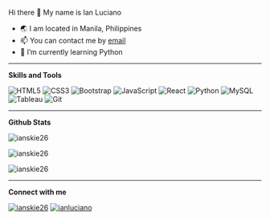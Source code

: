 Hi there 👋 My name is Ian Luciano

- 🌏 I am located in Manila, Philippines
- 📫 You can contact me by [email](mailto:ian.luciano073@gmail.com)
- 🌱 I’m currently learning Python

<hr>

<b>Skills and Tools</b>

  ![HTML5](https://img.shields.io/badge/html5-%2320232a.svg?style=for-the-badge&logo=html5&logoColor=%2361DAFB)
  ![CSS3](https://img.shields.io/badge/css3-%2320232a.svg?style=for-the-badge&logo=css3&logoColor=%2361DAFB)
  ![Bootstrap](https://img.shields.io/badge/bootstrap-%2320232a.svg?style=for-the-badge&logo=bootstrap&logoColor=%2361DAFB)
  ![JavaScript](https://img.shields.io/badge/javascript-%2320232a.svg?style=for-the-badge&logo=javascript&logoColor=%2361DAFB)
  ![React](https://img.shields.io/badge/react-%2320232a.svg?style=for-the-badge&logo=react&logoColor=%2361DAFB)
  ![Python](https://img.shields.io/badge/python-%2320232a.svg?style=for-the-badge&logo=python&logoColor=%2361DAFB)
  ![MySQL](https://img.shields.io/badge/mysql-%2320232a.svg?style=for-the-badge&logo=mysql&logoColor=%2361DAFB)
  ![Tableau](https://img.shields.io/badge/tableau-%2320232a.svg?style=for-the-badge&logo=tableau&logoColor=%2361DAFB)
  ![Git](https://img.shields.io/badge/git-%2320232a.svg?style=for-the-badge&logo=git&logoColor=%2361DAFB)
  
  
 <hr>
 
 <b>Github Stats</b>
 
 <p align="left"> <img src="https://komarev.com/ghpvc/?username=ianskie26&label=Profile%20views&color=0a0a0a&style=flat" alt="ianskie26" /> </p>
 
 <p><img display="block" align="center" src="https://github-readme-stats.vercel.app/api/top-langs?username=ianskie26&show_icons=true&locale=en&layout=compact" alt="ianskie26" /></p>
  
 <p><img align="center" src="https://github-readme-stats.vercel.app/api?username=ianskie26&show_icons=true&locale=en" alt="ianskie26" /></p>

<hr>
 
<b>Connect with me</b>

<a href="https://twitter.com/ianluciano_" target="_blank"><img src="https://img.shields.io/badge/Twitter-%231DA1F2.svg?style=for-the-badge&logo=Twitter&logoColor=white" alt="ianskie26"></a> <a href="https://www.linkedin.com/in/ianluciano" target="_blank"><img src="https://img.shields.io/badge/linkedin-%230077B5.svg?style=for-the-badge&logo=linkedin&logoColor=white" alt="ianluciano"></a>

   
